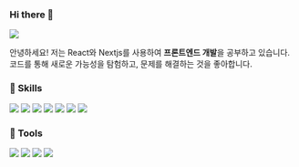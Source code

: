 ### Hi there 👋

<img src="https://img.shields.io/badge/dropper--in@naver.com-minutemailer?style=flat-square&logo=minutemailer&logoColor=white"/>

안녕하세요! 저는 React와 Nextjs를 사용하여 **프론트엔드 개발**을 공부하고 있습니다.  
코드를 통해 새로운 가능성을 탐험하고, 문제를 해결하는 것을 좋아합니다. 

### 💪 Skills
<div>
  <img src="https://img.shields.io/badge/React-61DAFB?style=flat-square&logo=react&logoColor=black">
  <img src="https://img.shields.io/badge/Redux-764ABC?style=flat-square&logo=redux&logoColor=white">
  <img src="https://img.shields.io/badge/Axios-5A29E4?style=flat-square&logo=axios&logoColor=white">
  <img src="https://img.shields.io/badge/HTML5-E34F26?style=flat-square&logo=html5&logoColor=white">
  <img src="https://img.shields.io/badge/CSS3-1572B6?style=flat-square&logo=css3&logoColor=white">
  <img src="https://img.shields.io/badge/styled--components-DB7093?style=flat-square&logo=styledcomponents&logoColor=white">
  <img src="https://img.shields.io/badge/SCSS-CC6699?style=flat-square&logo=sass&logoColor=white">
</div>

### 🧰 Tools
<div>
  <img src="https://img.shields.io/badge/VSCode-007ACC?style=flat-square&logo=visualstudiocode&logoColor=white">
  <img src="https://img.shields.io/badge/git-F05032?style=flat-square&logo=git&logoColor=white">
  <img src="https://img.shields.io/badge/GitHub-181717?style=flat-square&logo=github&logoColor=white">
  <img src="https://img.shields.io/badge/SourceTree-0052CC?style=flat-square&logo=sourcetree&logoColor=white">
</div>

<!--
**Dropper-in/Dropper-in** is a ✨ _special_ ✨ repository because its `README.md` (this file) appears on your GitHub profile.

Here are some ideas to get you started:

- 🔭 I’m currently working on ...
- 🌱 I’m currently learning ...
- 👯 I’m looking to collaborate on ...
- 🤔 I’m looking for help with ...
- 💬 Ask me about ...
- 📫 How to reach me: ...
- 😄 Pronouns: ...
- ⚡ Fun fact: ...
![Anurag's GitHub stats](https://github-readme-stats.vercel.app/api?username=Dropper-in&show_icons=true&theme=radical)
-->

